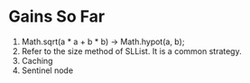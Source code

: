 # Gains So Far

1. Math.sqrt(a * a + b * b) -> Math.hypot(a, b);
2. Refer to the size method of SLList. It is a common strategy.
3. Caching
4. Sentinel node
